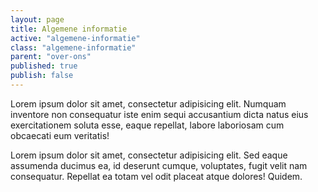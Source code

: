 ```yaml
---
layout: page
title: Algemene informatie
active: "algemene-informatie"
class: "algemene-informatie"
parent: "over-ons"
published: true
publish: false
---
```


Lorem ipsum dolor sit amet, consectetur adipisicing elit. Numquam inventore non consequatur iste enim sequi accusantium dicta natus eius exercitationem soluta esse, eaque repellat, labore laboriosam cum obcaecati eum veritatis!

Lorem ipsum dolor sit amet, consectetur adipisicing elit. Sed eaque assumenda ducimus ea, id deserunt cumque, voluptates, fugit velit nam consequatur. Repellat ea totam vel odit placeat atque dolores! Quidem.
